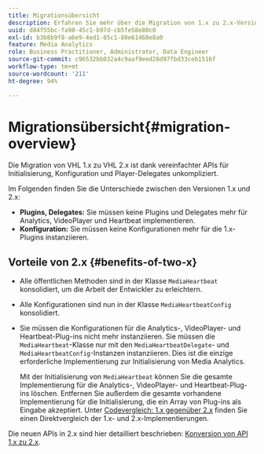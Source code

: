 ```yaml
---
title: Migrationsübersicht
description: Erfahren Sie mehr über die Migration von 1.x zu 2.x-Versionen des Media SDK.
uuid: d84f55bc-fa90-45c1-b97d-cb5fe58e80c0
exl-id: b3b8b9f8-a6e9-4ed1-85c1-80e61460e8a0
feature: Media Analytics
role: Business Practitioner, Administrator, Data Engineer
source-git-commit: c96532bb032a4c9aaf9eed28d97fbd33ceb1516f
workflow-type: tm+mt
source-wordcount: '211'
ht-degree: 94%

---
```


# Migrationsübersicht{#migration-overview}

Die Migration von VHL 1.x zu VHL 2.x ist dank vereinfachter APIs für Initialisierung, Konfiguration und Player-Delegates unkompliziert.

Im Folgenden finden Sie die Unterschiede zwischen den Versionen 1.x und 2.x:

* **Plugins, Delegates:** Sie müssen keine Plugins und Delegates mehr für Analytics, VideoPlayer und Heartbeat implementieren.
* **Konfiguration:** Sie müssen keine Konfigurationen mehr für die 1.x-Plugins instanziieren.

## Vorteile von 2.x {#benefits-of-two-x}

* Alle öffentlichen Methoden sind in der Klasse `MediaHeartbeat` konsolidiert, um die Arbeit der Entwickler zu erleichtern.
* Alle Konfigurationen sind nun in der Klasse `MediaHeartbeatConfig` konsolidiert.
* Sie müssen die Konfigurationen für die Analytics-, VideoPlayer- und Heartbeat-Plug-ins nicht mehr instanziieren. Sie müssen die `MediaHeartbeat`-Klasse nur mit den `MediaHeartbeatDelegate`- und `MediaHeartbeatConfig`-Instanzen instanziieren. Dies ist die einzige erforderliche Implementierung zur Initialisierung von Media Analytics.

   Mit der Initialisierung von `MediaHeartbeat` können Sie die gesamte Implementierung für die Analytics-, VideoPlayer- und Heartbeat-Plug-ins löschen. Entfernen Sie außerdem die gesamte vorhandene Implementierung für die Initialisierung, die ein Array von Plug-ins als Eingabe akzeptiert. Unter [Codevergleich: 1.x gegenüber 2.x](./code-comparison-1x-2x.md) finden Sie einen Direktvergleich der 1.x- und 2.x-Implementierungen.

Die neuen APIs in 2.x sind hier detailliert beschrieben: [Konversion von API 1.x zu 2.x](./1x-2x-api-change.md).
